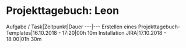 # Projekttagebuch: Leon

Aufgabe / Task|Zeitpunkt|Dauer
---|---
Erstellen eines Projekttagebuch-Templates|16.10.2018 - 17:20|00h 10m
Installation JIRA|17.10.2018 - 18:00|01h 30m

